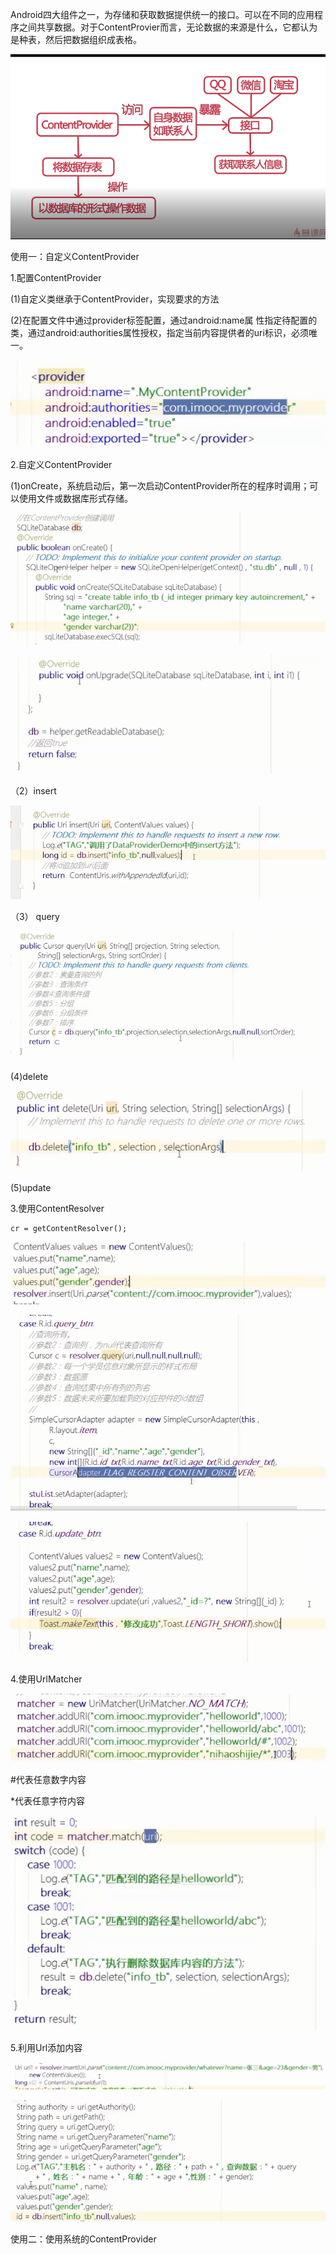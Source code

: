 Android四大组件之一，为存储和获取数据提供统一的接口。可以在不同的应用程序之间共享数据。对于ContentProvier而言，无论数据的来源是什么，它都认为是种表，然后把数据组织成表格。

![image-20220602155655369](..\imgs\image-20220602155655369.png)

使用一：自定义ContentProvider

1.配置ContentProvider

(1)自定义类继承于ContentProvider，实现要求的方法

(2)在配置文件中通过provider标签配置，通过android:name属
性指定待配置的类，通过android:authorities属性授权，指定当前内容提供者的uri标识，必须唯一。

![image-20220604122823328](..\imgs\image-20220604122823328.png)

2.自定义ContentProvider

(1)onCreate，系统启动后，第一次启动ContentProvider所在的程序时调用；可以使用文件或数据库形式存储。

![image-20220604124212022](..\imgs\image-20220604124212022.png)

![image-20220604124251377](..\imgs\image-20220604124251377.png)

（2）insert

![image-20220604130349751](..\imgs\image-20220604130349751.png)

（3） query

![image-20220604131559840](..\imgs\image-20220604131559840.png)

(4)delete

![image-20220604131207528](..\imgs\image-20220604131207528.png)

(5)update



3.使用ContentResolver

 	cr = getContentResolver();

![image-20220604125735433](..\imgs\image-20220604125735433.png)

![image-20220604131125383](..\imgs\image-20220604131125383.png)

![image-20220604132057788](..\imgs\image-20220604132057788.png)

4.使用UrlMatcher

![image-20220604133346018](..\imgs\image-20220604133346018.png)

#代表任意数字内容

*代表任意字符内容

![image-20220604133251016](..\imgs\image-20220604133251016.png)

5.利用Url添加内容

![image-20220604133952624](..\imgs\image-20220604133952624.png)

![image-20220604134012197](..\imgs\image-20220604134012197.png)

使用二：使用系统的ContentProvider